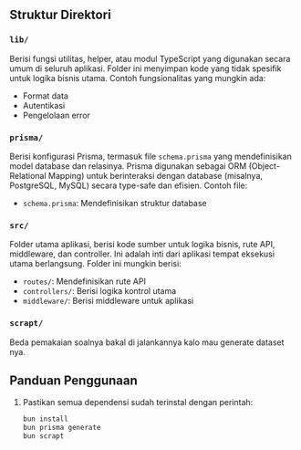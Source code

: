 ## Struktur Direktori

### `lib/`
Berisi fungsi utilitas, helper, atau modul TypeScript yang digunakan secara umum di seluruh aplikasi. Folder ini menyimpan kode yang tidak spesifik untuk logika bisnis utama. Contoh fungsionalitas yang mungkin ada:
- Format data
- Autentikasi
- Pengelolaan error

### `prisma/`
Berisi konfigurasi Prisma, termasuk file `schema.prisma` yang mendefinisikan model database dan relasinya. Prisma digunakan sebagai ORM (Object-Relational Mapping) untuk berinteraksi dengan database (misalnya, PostgreSQL, MySQL) secara type-safe dan efisien. Contoh file:
- `schema.prisma`: Mendefinisikan struktur database

### `src/`
Folder utama aplikasi, berisi kode sumber untuk logika bisnis, rute API, middleware, dan controller. Ini adalah inti dari aplikasi tempat eksekusi utama berlangsung. Folder ini mungkin berisi:
- `routes/`: Mendefinisikan rute API
- `controllers/`: Berisi logika kontrol utama
- `middleware/`: Berisi middleware untuk aplikasi

### `scrapt/`
Beda pemakaian soalnya bakal di jalankannya kalo mau generate dataset nya.

## Panduan Penggunaan
1. Pastikan semua dependensi sudah terinstal dengan perintah:
   ```bash
   bun install
   bun prisma generate
   bun scrapt